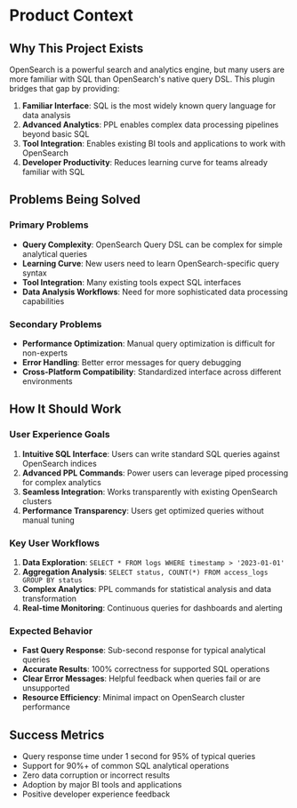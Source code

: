 # Product Context

## Why This Project Exists
OpenSearch is a powerful search and analytics engine, but many users are more familiar with SQL than OpenSearch's native query DSL. This plugin bridges that gap by providing:

1. **Familiar Interface**: SQL is the most widely known query language for data analysis
2. **Advanced Analytics**: PPL enables complex data processing pipelines beyond basic SQL
3. **Tool Integration**: Enables existing BI tools and applications to work with OpenSearch
4. **Developer Productivity**: Reduces learning curve for teams already familiar with SQL

## Problems Being Solved

### Primary Problems
- **Query Complexity**: OpenSearch Query DSL can be complex for simple analytical queries
- **Learning Curve**: New users need to learn OpenSearch-specific query syntax
- **Tool Integration**: Many existing tools expect SQL interfaces
- **Data Analysis Workflows**: Need for more sophisticated data processing capabilities

### Secondary Problems
- **Performance Optimization**: Manual query optimization is difficult for non-experts
- **Error Handling**: Better error messages for query debugging
- **Cross-Platform Compatibility**: Standardized interface across different environments

## How It Should Work

### User Experience Goals
1. **Intuitive SQL Interface**: Users can write standard SQL queries against OpenSearch indices
2. **Advanced PPL Commands**: Power users can leverage piped processing for complex analytics
3. **Seamless Integration**: Works transparently with existing OpenSearch clusters
4. **Performance Transparency**: Users get optimized queries without manual tuning

### Key User Workflows
1. **Data Exploration**: `SELECT * FROM logs WHERE timestamp > '2023-01-01'`
2. **Aggregation Analysis**: `SELECT status, COUNT(*) FROM access_logs GROUP BY status`
3. **Complex Analytics**: PPL commands for statistical analysis and data transformation
4. **Real-time Monitoring**: Continuous queries for dashboards and alerting

### Expected Behavior
- **Fast Query Response**: Sub-second response for typical analytical queries
- **Accurate Results**: 100% correctness for supported SQL operations
- **Clear Error Messages**: Helpful feedback when queries fail or are unsupported
- **Resource Efficiency**: Minimal impact on OpenSearch cluster performance

## Success Metrics
- Query response time under 1 second for 95% of typical queries
- Support for 90%+ of common SQL analytical operations
- Zero data corruption or incorrect results
- Adoption by major BI tools and applications
- Positive developer experience feedback
